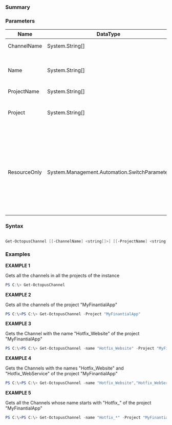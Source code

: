 ### Summary
### Parameters
| Name | DataType          | Description |
| ------------- | ----------- | ----------- |
| ChannelName | System.String[] |  Channel name     |
| Name | System.String[] |  Channel name   This is an alias of the ChannelName parameter.     |
| ProjectName | System.String[] |  Project name     |
| Project | System.String[] |  Project name   This is an alias of the ProjectName parameter.     |
| ResourceOnly | System.Management.Automation.SwitchParameter |  If set to TRUE the cmdlet will return the basic Octopur resource. If not set  or set to FALSE, the cmdlet will return a human friendly Octoposh output object     |

### Syntax
``` powershell

Get-OctopusChannel [[-ChannelName] <string[]>] [[-ProjectName] <string[]>] [-ResourceOnly <SwitchParameter>] [<CommonParameters>]
``` 

### Examples
**EXAMPLE 1**

Gets all the channels in all the projects of the instance

```Powershell 
PS C:\> Get-OctopusChannel
``` 

**EXAMPLE 2**

Gets all the channels of the project "MyFinantialApp"

 ```Powershell 
PS C:\>PS C:\> Get-OctopusChannel -Project "MyFinantialApp"
 ``` 

**EXAMPLE 3**

Gets the Channel with the name "Hotfix_Website" of the project "MyFinantialApp"

 ```Powershell 
PS C:\>PS C:\> Get-OctopusChannel -name "Hotfix_Website" -Project "MyFinantialApp"
 ``` 

**EXAMPLE 4**

Gets the Channels with the names "Hotfix_Website" and "Hotfix_WebService" of the project "MyFinantialApp"

 ```Powershell 
PS C:\>PS C:\> Get-OctopusChannel -name "Hotfix_Website","Hotfix_WebService" -Project "MyFinantialApp"
 ``` 

**EXAMPLE 5**

Gets all the Channels whose name starts with "Hotfix_" of the project "MyFinantialApp"

 ```Powershell 
PS C:\>PS C:\> Get-OctopusChannel -name "Hotfix_*" -Project "MyFinantialApp"
 ``` 

